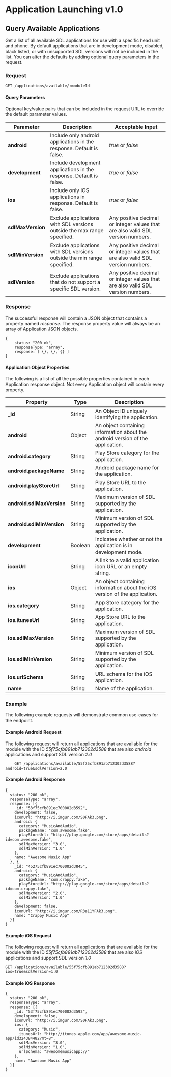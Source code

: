 # Application Launching v1.0

## Query Available Applications
Get a list of all available SDL applications for use with a specific head unit and phone.  By default applications that are in development mode, disabled, black listed, or with unsupported SDL versions will not be included in the list.  You can alter the defaults by adding optional query parameters in the request.

### Request

    GET /applications/available/:moduleId

#### Query Parameters
Optional key/value pairs that can be included in the request URL to override the default parameter values.  


| Parameter | Description | Acceptable Input |
| --------- | ----------- | ---------------- |
| **android** | Include only android applications in the response.  Default is false. | _true_ or _false_ |
| **development** | Include development applications in the response.  Default is false. | _true_ or _false_ |
| **ios** | Include only iOS applications in response. Default is false. | _true_ or _false_ |
| **sdlMaxVersion** | Exclude applications with SDL versions outside the max range specified.  | Any positive decimal or integer values that are also valid SDL version numbers. |
| **sdlMinVersion** | Exclude applications with SDL versions outside the min range specified.  | Any positive decimal or integer values that are also valid SDL version numbers. |
| **sdlVersion** | Exclude applications that do not support a specific SDL version. | Any positive decimal or integer values that are also valid SDL version numbers. |


### Response

The successful response will contain a JSON object that contains a property named _response_.  The response property value will always be an array of Application JSON objects.  

    {
        status: "200 ok",
        responseType: "array",
        response: [ {}, {}, {} ]
    }

#### Application Object Properties

The following is a list of all the possible properties contained in each Application response object.  Not every Application object will contain every property.

| Property | Type | Description |
| -------- | ---- | ----------- |
| **_id** | String | An Object ID uniquely identifying the application. |
| **android** | Object | An object containing information about the android version of the application. |
| **android.category** | String | Play Store category for the application. |
| **android.packageName** | String | Android package name for the application. |
| **android.playStoreUrl** | String | Play Store URL to the application. |
| **android.sdlMaxVersion** | String | Maximum version of SDL supported by the application. |
| **android.sdlMinVersion** | String | Minimum version of SDL supported by the application. |
| **development** | Boolean | Indicates whether or not the application is in development mode. |
| **iconUrl** | String | A link to a valid application icon URL or an empty string. |
| **ios** | Object | An object containing information about the iOS version of the application. |
| **ios.category** | String | App Store category for the application. |
| **ios.itunesUrl** | String | App Store URL to the application. |
| **ios.sdlMaxVersion** | String | Maximum version of SDL supported by the application. |
| **ios.sdlMinVersion** | String | Minimum version of SDL supported by the application. |
| **ios.urlSchema** | String | URL schema for the iOS application. |
| **name** | String | Name of the application. |


### Example
The following example requests will demonstrate common use-cases for the endpoint.

#### Example Android Request

The following request will return all applications that are available for the module with the ID _55f75cfb891ab712302d3588_ that are also _android_ applications and support SDL version _2.0_

        GET /applications/available/55f75cfb891ab712302d3588?android=true&sdlVersion=2.0

#### Example Android Response

    {
      status: "200 ok",
      responseType: "array",
      response: [{
        _id: "53f75cfb891ec700002d3592",
        development: false,
        iconUrl: "http://i.imgur.com/S0FAk3.png",
        android: {
          category: "MusicAndAudio",
          packageName: "com.awesome.fake",
          playStoreUrl: "http://play.google.com/store/apps/details?id=com.awesome.fake",
          sdlMaxVersion: "3.0",
          sdlMinVersion: "1.0"
        },
        name: "Awesome Music App"
      }, {
        _id: "45275cfb891ec700002d3845",
        android: {
          category: "MusicAndAudio",
          packageName: "com.crappy.fake",
          playStoreUrl: "http://play.google.com/store/apps/details?id=com.crappy.fake",
          sdlMaxVersion: "2.0",
          sdlMinVersion: "1.0"
        },
        development: false,
        iconUrl: "http://i.imgur.com/R3a11YFAk3.png",
        name: "Crappy Music App"
      }]
    }

#### Example iOS Request

The following request will return all applications that are available for the module with the ID _55f75cfb891ab712302d3588_ that are also _iOS_ applications and support SDL version _1.0_

    GET /applications/available/55f75cfb891ab712302d3588?ios=true&sdlVersion=1.0

#### Example iOS Response

    {
      status: "200 ok",
      responseType: "array",
      response: [{
        _id: "53f75cfb891ec700002d3592",
        development: false,
        iconUrl: "http://i.imgur.com/S0FAk3.png",
        ios: {
          category: "Music",
          itunesUrl: "http://itunes.apple.com/app/awesome-music-app/id324384482?mt=8",
          sdlMaxVersion: "3.0",
          sdlMinVersion: "1.0",
          urlSchema: "awesomemusicapp://"
        },
        name: "Awesome Music App"
      }]
    }
